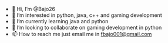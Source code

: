 - 👋 Hi, I’m @Bajo26
- 👀 I’m interested in python, java, c++ and gaming development
- 🌱 I’m currently learning java and python
- 💞️ I’m looking to collaborate on gaming development in python
- 📫 How to reach me just email me in fbajo001@gmail.com

<!---
Bajo26/Bajo26 is a ✨ special ✨ repository because its `README.md` (this file) appears on your GitHub profile.
You can click the Preview link to take a look at your changes.
--->
